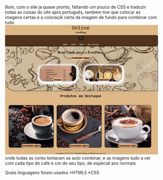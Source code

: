 Bom, com o site ja quase pronto, faltando um pouco de CSS e traduzir todas as coisas do site apra português, tambem tive que colocar as imagens certas e a coloraçãi certa da imagem de fundo para combinar com tudo
![](/Readme/inicial.png)
onde todas as cores tentaram se auto combinar, e as imagens tudo a ver com cada tipo de cafe e cor do seu tipo, de especial aos normais

Quais linguagens foram usados 
 *HTML5
 *CSS
